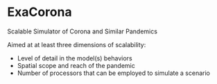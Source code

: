 # ExaCorona
Scalable Simulator of Corona and Similar Pandemics

Aimed at at least three dimensions of scalability:
- Level of detail in the model(s) behaviors
- Spatial scope and reach of the pandemic
- Number of processors that can be employed to simulate a scenario
